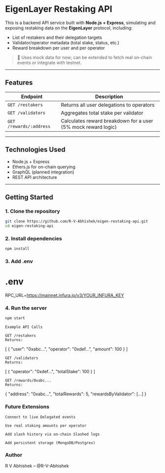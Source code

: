 # EigenLayer Restaking API

This is a backend API service built with **Node.js + Express**, simulating and exposing restaking data on the **EigenLayer** protocol, including:

- List of restakers and their delegation targets
- Validator/operator metadata (total stake, status, etc.)
- Reward breakdown per user and per operator

> 🔧 Uses mock data for now; can be extended to fetch real on-chain events or integrate with testnet.

---

## Features

| Endpoint | Description |
|----------|-------------|
| `GET /restakers` | Returns all user delegations to operators |
| `GET /validators` | Aggregates total stake per validator |
| `GET /rewards/:address` | Calculates reward breakdown for a user (5% mock reward logic) |

---

## Technologies Used

- Node.js + Express
- Ethers.js for on-chain querying
- GraphQL (planned integration)
- REST API architecture

---

## Getting Started

### 1. Clone the repository
```bash
git clone https://github.com/R-V-Abhishek/eigen-restaking-api.git
cd eigen-restaking-api
```
### 2. Install dependencies
```bash
npm install
```

### 3. Add .env

# .env
RPC_URL=https://mainnet.infura.io/v3/YOUR_INFURA_KEY

### 4. Run the server
```bash
npm start
```

    Example API Calls

    GET /restakers
    Returns:

[
  {
    "user": "0xabc...",
    "operator": "0xdef...",
    "amount": 100
  }
]

    GET /validators
    Returns:

[
  {
    "operator": "0xdef...",
    "totalStake": 100
  }
]

    GET /rewards/0xabc...
    Returns:

{
  "address": "0xabc...",
  "totalRewards": 5,
  "rewardsByValidator": [...]
}

### Future Extensions

    Connect to live Delegated events

    Use real staking amounts per operator

    Add slash history via on-chain Slashed logs

    Add persistent storage (MongoDB/Postgres)

### Author

R V Abhishek – @R-V-Abhishek

